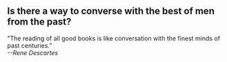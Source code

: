 <!-- title: The Best Minds of the Past  -->

## Is there a way to converse with the best of men from the past?

"The reading of all good books is like conversation with the finest minds of past centuries.”  
*--Rene Descartes*



